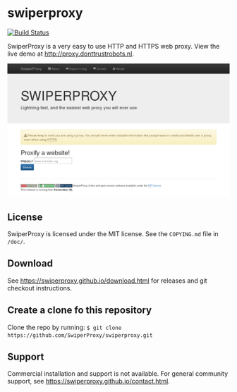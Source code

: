 swiperproxy
===========

[![Build Status](https://travis-ci.org/swiperproxy/swiperproxy.svg?branch=master)](https://travis-ci.org/swiperproxy/swiperproxy)

SwiperProxy is a very easy to use HTTP and HTTPS web proxy. View the
live demo at <http://proxy.donttrustrobots.nl>.

![SwiperProxy Screenshot](doc/screenshot.png)

License
-------

SwiperProxy is licensed under the MIT license. See the `COPYING.md`
file in `/doc/`.

Download
--------

See <https://swiperproxy.github.io/download.html> for releases and git
checkout instructions.

Create a clone fo this repository
---------------------------------

Clone the repo by running:
`$ git clone https://github.com/SwiperProxy/swiperproxy.git`

Support
-------

Commercial installation and support is not available. For general
community support, see <https://swiperproxy.github.io/contact.html>.
